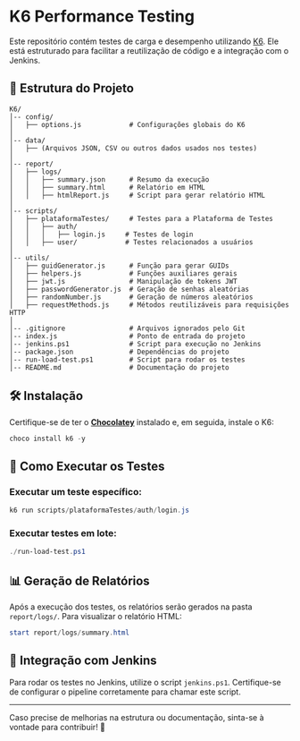 # K6 Performance Testing

Este repositório contém testes de carga e desempenho utilizando [K6](https://k6.io/). Ele está estruturado para facilitar a reutilização de código e a integração com o Jenkins.

## 📂 Estrutura do Projeto

```
K6/
│-- config/
│   ├── options.js            # Configurações globais do K6
│
│-- data/
│   ├── (Arquivos JSON, CSV ou outros dados usados nos testes)
│
│-- report/
│   ├── logs/
│   │   ├── summary.json      # Resumo da execução
│   │   ├── summary.html      # Relatório em HTML
│   │   ├── htmlReport.js     # Script para gerar relatório HTML
│
│-- scripts/
│   ├── plataformaTestes/     # Testes para a Plataforma de Testes
│   │   ├── auth/
│   │   │   ├── login.js     # Testes de login
│   │   ├── user/            # Testes relacionados a usuários
│
│-- utils/
│   ├── guidGenerator.js      # Função para gerar GUIDs
│   ├── helpers.js            # Funções auxiliares gerais
│   ├── jwt.js                # Manipulação de tokens JWT
│   ├── passwordGenerator.js  # Geração de senhas aleatórias
│   ├── randomNumber.js       # Geração de números aleatórios
│   ├── requestMethods.js     # Métodos reutilizáveis para requisições HTTP
│
│-- .gitignore                # Arquivos ignorados pelo Git
│-- index.js                  # Ponto de entrada do projeto
│-- jenkins.ps1               # Script para execução no Jenkins
│-- package.json              # Dependências do projeto
│-- run-load-test.ps1         # Script para rodar os testes
│-- README.md                 # Documentação do projeto
```

## 🛠 Instalação

Certifique-se de ter o **[Chocolatey](https://chocolatey.org/)** instalado e, em seguida, instale o K6:

```powershell
choco install k6 -y
```

## 🚀 Como Executar os Testes

### Executar um teste específico:
```powershell
k6 run scripts/plataformaTestes/auth/login.js
```

### Executar testes em lote:
```powershell
./run-load-test.ps1
```

## 📊 Geração de Relatórios

Após a execução dos testes, os relatórios serão gerados na pasta `report/logs/`.
Para visualizar o relatório HTML:
```powershell
start report/logs/summary.html
```

## 🤖 Integração com Jenkins

Para rodar os testes no Jenkins, utilize o script `jenkins.ps1`. Certifique-se de configurar o pipeline corretamente para chamar este script.

---

Caso precise de melhorias na estrutura ou documentação, sinta-se à vontade para contribuir! 🚀

